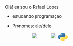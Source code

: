 Olá! eu sou o Rafael Lopes


- estudando programação 
 
- Pronomes: ele/dele

<div>
      <a href-"https://github.com/RafaelLC1914">
      <img heigh-"180cm" src="https://github-readme-stats.vercel.app/api?username=RafaelLC1914&show_icons=true&theme=radical&include_all_commits=true&count_public=true"/>
      <img heigh-"180cm" src="https://github-readme-stats.vercel.app/api/top-langs/?username=RafaelLC1914&layout=compact&langs_count=168&theme=dracula"/>
      <img align="center" alt="Rafa-Python" height="30" width="40" src="https://raw.githubusercontent.com/devicons/devicon/master/icons/python/python-original.svg">
</div>
